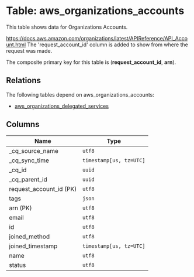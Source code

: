 # Table: aws_organizations_accounts

This table shows data for Organizations Accounts.

https://docs.aws.amazon.com/organizations/latest/APIReference/API_Account.html
The 'request_account_id' column is added to show from where the request was made.

The composite primary key for this table is (**request_account_id**, **arn**).

## Relations

The following tables depend on aws_organizations_accounts:
  - [aws_organizations_delegated_services](aws_organizations_delegated_services)

## Columns

| Name          | Type          |
| ------------- | ------------- |
|_cq_source_name|`utf8`|
|_cq_sync_time|`timestamp[us, tz=UTC]`|
|_cq_id|`uuid`|
|_cq_parent_id|`uuid`|
|request_account_id (PK)|`utf8`|
|tags|`json`|
|arn (PK)|`utf8`|
|email|`utf8`|
|id|`utf8`|
|joined_method|`utf8`|
|joined_timestamp|`timestamp[us, tz=UTC]`|
|name|`utf8`|
|status|`utf8`|